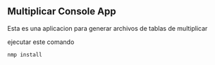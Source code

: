 ## Multiplicar Console App

Esta es una aplicacion para generar archivos de tablas de multiplicar 

ejecutar este comando 

```
nmp install

``` 
  
